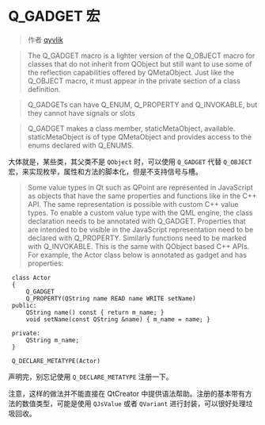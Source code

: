 # Q_GADGET 宏

> 作者 [qyvlik](http://blog.qyvlik.space)

> The Q_GADGET macro is a lighter version of the Q_OBJECT macro for classes that do not inherit from QObject but still want to use some of the reflection capabilities offered by QMetaObject. Just like the Q_OBJECT macro, it must appear in the private section of a class definition.

> Q_GADGETs can have Q_ENUM, Q_PROPERTY and Q_INVOKABLE, but they cannot have signals or slots

> Q_GADGET makes a class member, staticMetaObject, available. staticMetaObject is of type QMetaObject and provides access to the enums declared with Q_ENUMS.

大体就是，某些类，其父类不是 `QObject` 时，可以使用 `Q_GADGET` 代替 `Q_OBJECT` 宏，来实现枚举，属性和方法的脚本化，但是不支持信号与槽。

> Some value types in Qt such as QPoint are represented in JavaScript as objects that have the same properties and functions like in the C++ API. The same representation is possible with custom C++ value types. To enable a custom value type with the QML engine, the class declaration needs to be annotated with Q_GADGET. Properties that are intended to be visible in the JavaScript representation need to be declared with Q_PROPERTY. Similarly functions need to be marked with Q_INVOKABLE. This is the same with QObject based C++ APIs. For example, the Actor class below is annotated as gadget and has properties:

```
 class Actor
 {
     Q_GADGET
     Q_PROPERTY(QString name READ name WRITE setName)
 public:
     QString name() const { return m_name; }
     void setName(const QString &name) { m_name = name; }

 private:
     QString m_name;
 }

 Q_DECLARE_METATYPE(Actor)
```

声明完，别忘记使用 `Q_DECLARE_METATYPE` 注册一下。

注意，这样的做法并不能直接在 QtCreator 中提供语法帮助。注册的基本带有方法的数值类型，可能是使用 `QJsValue` 或者 `QVariant` 进行封装，可以很好处理垃圾回收。